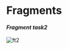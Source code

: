 # Fragments
***Fragment task2***
</br>
</br>
![ft2](https://user-images.githubusercontent.com/47654151/111645130-88324f80-8828-11eb-949b-a0be16df7c3f.gif)
